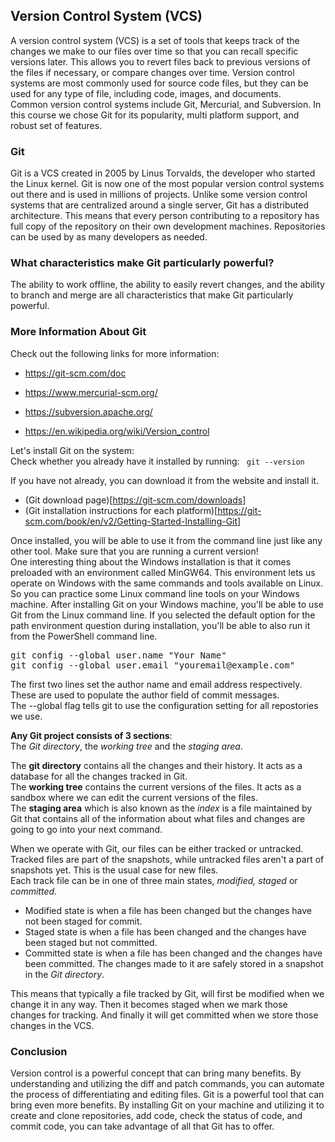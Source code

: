 ##  Version Control System (VCS)
A version control system (VCS) is a set of tools that keeps track of the changes we make to our files over time so that you can recall specific versions later. This allows you to revert files back to previous versions of the files if necessary, or compare changes over time. Version control systems are most commonly used for source code files, but they can be used for any type of file, including code, images, and documents.<br>
Common version control systems include Git, Mercurial, and Subversion. In this course we chose Git for its popularity, multi platform support, and robust set of features.

### Git
Git is a VCS created in 2005 by Linus Torvalds, the developer who started the Linux kernel. Git is now one of the most popular version control systems out there and is used in millions of projects. Unlike some version control systems that are centralized around a single server, Git has a distributed architecture. This means that every person contributing to a repository has full copy of the repository on their own development machines. Repositories can be used by as many developers as needed.

### What characteristics make Git particularly powerful?<br>
The ability to work offline, the ability to easily revert changes, and the ability to branch and merge are all characteristics that make Git particularly powerful.

### More Information About Git
Check out the following links for more information:

* https://git-scm.com/doc

* https://www.mercurial-scm.org/

* https://subversion.apache.org/

* https://en.wikipedia.org/wiki/Version_control

Let's install Git on the system:<br>
Check whether you already have it installed by running:
<code> git --version</code> <br>

If you have not already, you can download it from the website and install it.<br>
* (Git download page)[https://git-scm.com/downloads]
* (Git installation instructions for each platform)[https://git-scm.com/book/en/v2/Getting-Started-Installing-Git]

Once installed, you will be able to use it from the command line just like any other tool. Make sure that you are running a current version!<br>
One interesting thing about the Windows installation is that it comes preloaded with an environment called MinGW64. This environment lets us operate on Windows with the same commands and tools available on Linux. So you can practice some Linux command line tools on your Windows machine. After installing Git on your Windows machine, you'll be able to use Git from the Linux command line. If you selected the default option for the path environment question during installation, you'll be able to also run it from the PowerShell command line.

<pre>
git config --global user.name "Your Name" 
git config --global user.email "youremail@example.com"
</pre>
The first two lines set the author name and email address respectively. These are used to populate the author field of commit messages.<br>
The --global flag tells git to use the configuration setting for all repostories we use.

**Any Git project consists of 3 sections**:<br>
The *Git directory*, the *working tree* and the *staging area*.

The **git directory** contains all the changes and their history. It acts as a database for all the changes tracked in Git.<br> 
The **working tree** contains the current versions of the files. It acts as a sandbox where we can edit the current versions of the files.<br>
The **staging area** which is also known as the *index* is a file maintained by Git that contains all of the information about what files and changes are going to go into your next command.

When we operate with Git, our files can be either tracked or untracked. Tracked files are part of the snapshots, while untracked files aren't a part of snapshots yet. This is the usual case for new files.<br> 
Each track file can be in one of three main states, *modified,* *staged* or *committed*.

- Modified state is when a file has been changed but the changes have not been staged for commit.
- Staged state is when a file has been changed and the changes have been staged but not committed.
- Committed state is when a file has been changed and the changes have been committed. The changes made to it are safely stored in a snapshot in the *Git directory*. <br>

This means that typically a file tracked by Git, will first be modified when we change it in any way. Then it becomes staged when we mark those changes for tracking. And finally it will get committed when we store those changes in the VCS.

### Conclusion
Version control is a powerful concept that can bring many benefits. By understanding and utilizing the diff and patch commands, you can automate the process of differentiating and editing files. Git is a powerful tool that can bring even more benefits. By installing Git on your machine and utilizing it to create and clone repositories, add code, check the status of code, and commit code, you can take advantage of all that Git has to offer.